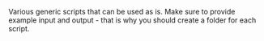 Various generic scripts that can be used as is. Make sure to provide example
input and output - that is why you should create a folder for each script.

